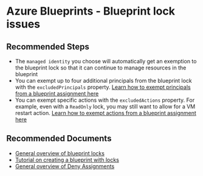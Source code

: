 <properties
    pageTitle="Blueprint locks issues"
    description="Blueprint locks issues"
    service="microsoft.blueprint"
    resource="blueprintAssignments"
    authors="alex-frankel"
    ms.author="alfran"
    displayOrder=""
    selfHelpType="generic"
    supportTopicIds="32739603"
    resourceTags=""
    productPesIds="16600"
    cloudEnvironments="public, fairfax"
    articleId="blueprint-locks-issues"
    ownershipId="Compute_AzureBlueprint"
/>

# Azure Blueprints - Blueprint lock issues

## **Recommended Steps**

* The `managed identity` you choose will automatically get an exemption to the blueprint lock so that it can continue to manage resources in the blueprint
* You can exempt up to four additional principals from the blueprint lock with the `excludedPrincipals` property. [Learn how to exempt principals from a blueprint assignment here](https://docs.microsoft.com/azure/governance/blueprints/concepts/resource-locking#exclude-a-principal-from-a-deny-assignment)
* You can exempt specific actions with the `excludedActions` property. For example, even with a `ReadOnly` lock, you may still want to allow for a VM restart action. [Learn how to exempt actions from a blueprint assignment here](https://docs.microsoft.com/azure/governance/blueprints/concepts/resource-locking#exclude-an-action-from-a-deny-assignment)

## **Recommended Documents**

* [General overview of blueprint locks](https://docs.microsoft.com/azure/governance/blueprints/concepts/resource-locking)
* [Tutorial on creating a blueprint with locks](https://docs.microsoft.com/azure/governance/blueprints/concepts/resource-locking)
* [General overview of Deny Assignments](https://docs.microsoft.com/azure/role-based-access-control/deny-assignments)
